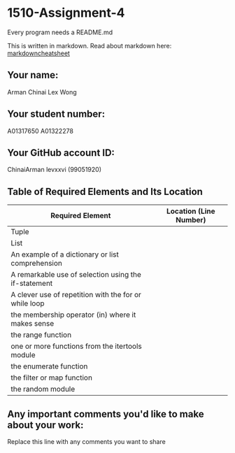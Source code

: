 # 1510-Assignment-4

Every program needs a README.md

This is written in markdown. Read about markdown here: [markdowncheatsheet](https://www.markdownguide.org/cheat-sheet/)

## Your name:
Arman Chinai
Lex Wong

## Your student number:
A01317650
A01322278

## Your GitHub account ID:
ChinaiArman
levxxvi (99051920)

## Table of Required Elements and Its Location
| Required Element                                      | Location (Line Number) |
|-------------------------------------------------------|------------------------|
| Tuple                                                 |                        |
| List                                                  |                        | 
| An example of a dictionary or list comprehension      |                        |
| A remarkable use of selection using the if-statement  |                        |
| A clever use of repetition with the for or while loop |                        |
| the membership operator (in) where it makes sense     |                        |
| the range function                                    |                        |
| one or more functions from the itertools module       |                        |
| the enumerate function                                |                        |
| the filter or map function                            |                        |
| the random module                                     |                        |

## Any important comments you'd like to make about your work:
Replace this line with any comments you want to share